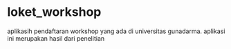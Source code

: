 # loket_workshop
aplikasih pendaftaran workshop yang ada di universitas gunadarma. aplikasi ini merupakan hasil dari penelitian 
